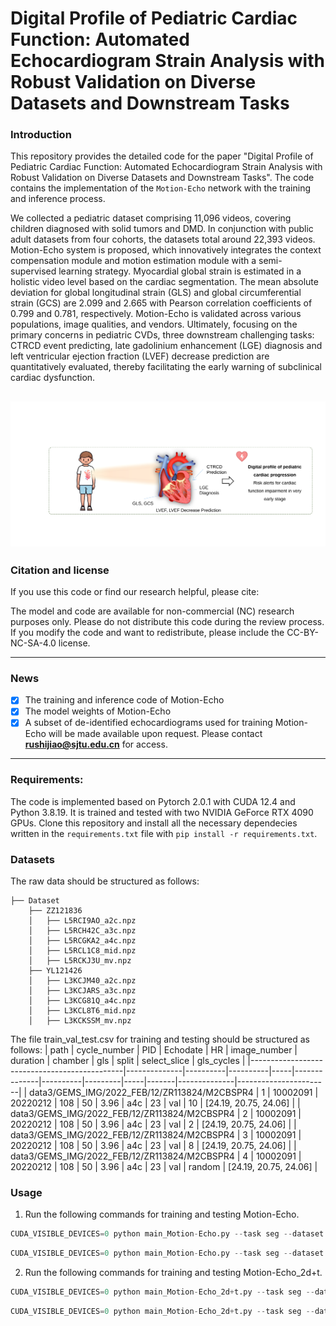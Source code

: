 # Digital Profile of Pediatric Cardiac Function: Automated Echocardiogram Strain Analysis with Robust Validation on Diverse Datasets and Downstream Tasks
### Introduction
This repository provides the detailed code for the paper "Digital Profile of Pediatric Cardiac Function: Automated Echocardiogram Strain Analysis with Robust Validation on Diverse Datasets and Downstream Tasks". The code contains the implementation of the `Motion-Echo` network with the training and inference process.

We collected a pediatric dataset comprising 11,096 videos, covering children diagnosed with solid tumors and DMD. In conjunction with public adult datasets from four cohorts, the datasets total around 22,393 videos. Motion-Echo system is proposed, which   innovatively integrates the context compensation module and motion estimation module with a semi-supervised learning strategy. Myocardial global strain is estimated in a holistic video level based on the cardiac segmentation. The mean absolute deviation for global longitudinal strain (GLS) and global circumferential strain (GCS) are 2.099 and 2.665 with Pearson correlation coefficients of 0.799 and 0.781, respectively. Motion-Echo is validated across various populations, image qualities, and vendors. Ultimately, focusing on the primary concerns in pediatric CVDs, three downstream challenging tasks: CTRCD event predicting, late gadolinium enhancement (LGE) diagnosis and left ventricular ejection fraction (LVEF) decrease prediction are quantitatively evaluated, thereby facilitating the early warning of subclinical cardiac dysfunction. 

![image](https://github.com/rushier/Motion-Echo/blob/main/digital_profile.svg)
-----

### Citation and license
If you use this code or find our research helpful, please cite:

The model and code are available for non-commercial (NC) research purposes only. Please do not distribute this code during the review process. If you modify the code and want to redistribute, please include the CC-BY-NC-SA-4.0 license.

-----

### News
- [x] The training and inference code of Motion-Echo
- [x] The model weights of Motion-Echo
- [x] A subset of de-identified echocardiograms used for training Motion-Echo will be made available upon request. Please contact **rushijiao@sjtu.edu.cn** for access.
 
-----

### Requirements:
The code is implemented based on Pytorch 2.0.1 with CUDA 12.4 and Python 3.8.19. It is trained and tested with two NVIDIA GeForce RTX 4090 GPUs. Clone this repository and install all the necessary dependecies written in the `requirements.txt` file with `pip install -r requirements.txt`. 

### Datasets

The raw data should be structured as follows:

```
├── Dataset
    ├── ZZ121836
    │   ├── L5RCI9AO_a2c.npz
    │   ├── L5RCH42C_a3c.npz
    │   ├── L5RCGKA2_a4c.npz
    │   ├── L5RCL1C8_mid.npz
    │   ├── L5RCKJ3U_mv.npz
    ├── YL121426
    │   ├── L3KCJM40_a2c.npz
    │   ├── L3KCJARS_a3c.npz
    │   ├── L3KCG81Q_a4c.npz
    │   ├── L3KCL8T6_mid.npz
    │   ├── L3KCKSSM_mv.npz 
```
The file train_val_test.csv for training and testing should be structured as follows:
| path                                         | cycle_number | PID      | Echodate | HR  | image_number | duration | chamber | gls | split | select_slice | gls_cycles            |
|----------------------------------------------|--------------|----------|----------|-----|--------------|----------|---------|-----|-------|--------------|-----------------------|
| data3/GEMS_IMG/2022_FEB/12/ZR113824/M2CBSPR4 | 1            | 10002091 | 20220212 | 108 | 50           | 3.96     | a4c     | 23  | val   | 10           | [24.19, 20.75, 24.06] |
| data3/GEMS_IMG/2022_FEB/12/ZR113824/M2CBSPR4 | 2            | 10002091 | 20220212 | 108 | 50           | 3.96     | a4c     | 23  | val   | 2            | [24.19, 20.75, 24.06] |
| data3/GEMS_IMG/2022_FEB/12/ZR113824/M2CBSPR4 | 3            | 10002091 | 20220212 | 108 | 50           | 3.96     | a4c     | 23  | val   | 8            | [24.19, 20.75, 24.06] |
| data3/GEMS_IMG/2022_FEB/12/ZR113824/M2CBSPR4 | 4            | 10002091 | 20220212 | 108 | 50           | 3.96     | a4c     | 23  | val   | random       | [24.19, 20.75, 24.06] |

### Usage

1. Run the following commands for training and testing Motion-Echo.
```python
CUDA_VISIBLE_DEVICES=0 python main_Motion-Echo.py --task seg --dataset huaxi2d --info_csv '/path_to_training_csv/train_val_test.csv' --size 224 --loss DiceLoss --bs 4 --ms [80,160] --epoch 201 --model_save_freq 20  --model_dir 'save_models/' --root_path '/path_to_echocardiograms/qq_raw_cycles/' --forward_uncer 0 --num_classes 3 --temporal_interval 1 --network TransUnet_cst_temporal_flow_woResidual --classify --chamber a4c_a2c_a3c --lr 1e-4 --prior --HistMatch --update_folder '/path_to_echocardiograms/segmentations'
```
```python
CUDA_VISIBLE_DEVICES=0 python main_Motion-Echo.py --task seg --dataset huaxi2d --info_csv '/path_to_training_csv/train_val_test.csv' --size 224 --loss DiceLoss --bs 4 --ms [80,160] --epoch 201 --model_save_freq 20  --model_dir 'save_models/' --root_path '/path_to_echocardiograms/qq_raw_cycles/' --forward_uncer 0 --num_classes 3 --temporal_interval 1 --network TransUnet_cst_temporal_flow_woResidual --classify --chamber a4c_a2c_a3c --lr 1e-4 --prior --HistMatch --update_folder '/path_to_echocardiograms/segmentations' --test
```
2. Run the following commands for training and testing Motion-Echo_2d+t.
```python
CUDA_VISIBLE_DEVICES=0 python main_Motion-Echo_2d+t.py --task seg --dataset Huaxi3d --info_csv '/path_to_training_csv/train_val_test.csv' --size 112 --loss DiceLoss --bs 2 --ms [80,160] --epoch 201 --model_save_freq 20  --model_dir 'save_models/' --root_path '/path_to_echocardiograms/qq_raw_cycles/'  --num_classes 3 --network SpaceTimeUnet --chamber a4c_a2c_a3c --lr 1e-4 --prior
```
```python
CUDA_VISIBLE_DEVICES=0 python main_Motion-Echo_2d+t.py --task seg --dataset Huaxi3d --info_csv '/path_to_training_csv/train_val_test.csv' --size 112 --loss DiceLoss --bs 1 --ms [80,160] --epoch 201 --model_save_freq 20  --model_dir 'save_models/' --root_path '/path_to_echocardiograms/qq_raw_cycles/'  --num_classes 3 --network SpaceTimeUnet --chamber a4c_a2c_a3c --lr 1e-4 --prior --test
```
